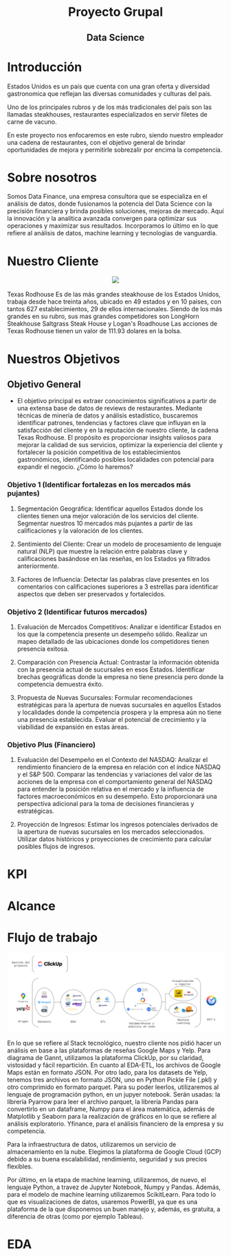 <h1 align=center> <strong>Proyecto Grupal</strong> </h1>
<h2 align="center">Data Science</h2>

# Introducción

Estados Unidos es un país que cuenta con una gran oferta y diversidad gastronomica que reflejan las 
diversas comunidades y culturas del país.

Uno de los principales rubros y de los más tradicionales del país son las llamadas steakhouses, restaurantes especializados en servir filetes de carne de vacuno.

En este proyecto nos enfocaremos en este rubro, siendo nuestro empleador una cadena de restaurantes, con el objetivo general de brindar oportunidades de mejora y permitirle sobrezalir por encima la competencia.

# Sobre nosotros

Somos Data Finance, una empresa consultora que se especializa en el análisis de datos, donde fusionamos la potencia del Data Science con la precisión financiera y brinda posibles soluciones, mejoras de mercado. Aquí la innovación y la analítica avanzada convergen para optimizar sus operaciones y maximizar sus resultados. Incorporamos lo último en lo que refiere al análisis de datos, machine learning y tecnologias de vanguardia.

# Nuestro Cliente

<p align=center><img src="https://upload.wikimedia.org/wikipedia/en/thumb/b/b0/Texas_Roadhouse.svg/1200px-Texas_Roadhouse.svg.png"><p>

Texas Rodhouse Es de las más grandes steakhouse de los Estados Unidos, trabaja desde hace treinta años, ubicado en 49  estados y en 10 paises, con tantos 627 establecimientos, 29 de ellos internacionales. Siendo de los más grandes en su rubro, sus mas grandes competidores son LongHorn Steakhouse Saltgrass Steak House y Logan's Roadhouse Las acciones de Texas Rodhouse tienen un valor de 111.93 dolares en la bolsa.

# Nuestros Objetivos

## Objetivo General

-	El objetivo principal es extraer conocimientos significativos a partir de una extensa base de datos de reviews de restaurantes. Mediante técnicas de minería de datos y análisis estadístico, buscaremos identificar patrones, tendencias y factores clave que influyan en la satisfacción del cliente y en la reputación de nuestro cliente, la cadena Texas Rodhouse. El propósito es proporcionar insights valiosos para mejorar la calidad de sus servicios, optimizar la experiencia del cliente y fortalecer la posición competitiva de los establecimientos gastronómicos, identificando posibles localidades con potencial para expandir el negocio. 
¿Cómo lo haremos?

### Objetivo 1 (Identificar fortalezas en los mercados más pujantes)

1.	Segmentación Geográfica: Identificar aquellos Estados donde los clientes tienen una mejor valoración de los servicios del cliente. Segmentar nuestros 10 mercados más pujantes a partir de las calificaciones y la valoración de los clientes.

2.	Sentimiento del Cliente: Crear un modelo de procesamiento de lenguaje natural (NLP) que muestre la relación entre palabras clave y calificaciones basándose en las reseñas, en los Estados ya filtrados anteriormente. 

3.	Factores de Influencia: Detectar las palabras clave presentes en los comentarios con calificaciones superiores a 3 estrellas para identificar aspectos que deben ser preservados y fortalecidos.

### Objetivo 2 (Identificar futuros mercados)

1.	Evaluación de Mercados Competitivos: Analizar e identificar Estados en los que la competencia presente un desempeño sólido. Realizar un mapeo detallado de las ubicaciones donde los competidores tienen presencia exitosa.

2.	Comparación con Presencia Actual: Contrastar la información obtenida con la presencia actual de sucursales en esos Estados. Identificar brechas geográficas donde la empresa no tiene presencia pero donde la competencia demuestra éxito.

3.	Propuesta de Nuevas Sucursales: Formular recomendaciones estratégicas para la apertura de nuevas sucursales en aquellos Estados y localidades donde la competencia prospera y la empresa aún no tiene una presencia establecida. Evaluar el potencial de crecimiento y la viabilidad de expansión en estas áreas.

### Objetivo Plus (Financiero) 

1.	Evaluación del Desempeño en el Contexto del NASDAQ: Analizar el rendimiento financiero de la empresa en relación con el índice NASDAQ y el S&P 500. Comparar las tendencias y variaciones del valor de las acciones de la empresa con el comportamiento general del NASDAQ para entender la posición relativa en el mercado y la influencia de factores macroeconómicos en su desempeño. Esto proporcionará una perspectiva adicional para la toma de decisiones financieras y estratégicas.

2.	Proyección de Ingresos: Estimar los ingresos potenciales derivados de la apertura de nuevas sucursales en los mercados seleccionados. Utilizar datos históricos y proyecciones de crecimiento para calcular posibles flujos de ingresos.

# KPI


# Alcance



# Flujo de trabajo
<p align=center><img src="img-readme\Flujo_de_Trabajo.png"><p>


En lo que se refiere al Stack tecnológico, nuestro cliente nos pidió hacer un análisis en base a las plataformas de reseñas Google Maps y Yelp. Para diagrama de Gannt, utilizamos la plataforma ClickUp, por su claridad, vistosidad y fácil repartición. En cuanto al EDA-ETL, los archivos de Google Maps están en formato JSON. Por otro lado, para los datasets de Yelp, tenemos tres archivos en formato JSON, uno en Python Pickle File (.pkl) y otro comprimido en formato parquet. Para su poder leerlos, utilizaremos al lenguaje de programación python, en un jupyer notebook. Serán usadas: la librería Pyarrow para leer el archivo parquet, la librería Pandas para convertirlo en un dataframe, Numpy para el área matemática, además de Matplotlib y Seaborn para la realización de gráficos en lo que se refiere al análisis exploratorio. Yfinance, para el análisis financiero de la empresa y su competencia. 

Para la infraestructura de datos, utilizaremos un servicio de almacenamiento en la nube. Elegimos la plataforma de Google Cloud (GCP) debido a su buena escalabilidad, rendimiento, seguridad y sus precios flexibles.

Por último, en la etapa de machine learning, utilizaremos, de nuevo, el lenguaje Python, a travez de Jupyter Notebook, Numpy y Pandas. Además, para el modelo de machine learning utilizaremos ScikitLearn.
Para todo lo que es visualizaciones de datos, usaremos PowerBI, ya que es una plataforma de la que disponemos un buen manejo y, además, es gratuita, a diferencia de otras (como por ejemplo Tableau).

# EDA
